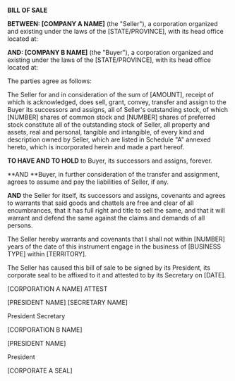 **BILL OF SALE**

**BETWEEN: \[COMPANY A NAME\]** (the \"Seller\"), a corporation
organized and existing under the laws of the \[STATE/PROVINCE\], with
its head office located at:

**AND: \[COMPANY B NAME\]** (the \"Buyer\"), a corporation organized and
existing under the laws of the \[STATE/PROVINCE\], with its head office
located at:

The parties agree as follows:

The Seller for and in consideration of the sum of \[AMOUNT\], receipt of
which is acknowledged, does sell, grant, convey, transfer and assign to
the Buyer its successors and assigns, all of Seller's outstanding stock,
of which \[NUMBER\] shares of common stock and \[NUMBER\] shares of
preferred stock constitute all of the outstanding stock of Seller, all
property and assets, real and personal, tangible and intangible, of
every kind and description owned by Seller, which are listed in Schedule
\"A\" annexed hereto, which is incorporated herein and made a part
hereof.

**TO HAVE AND TO HOLD** to Buyer, its successors and assigns, forever.

**AND **Buyer, in further consideration of the transfer and assignment,
agrees to assume and pay the liabilities of Seller, if any.

**AND** the Seller for itself, its successors and assigns, covenants and
agrees to warrants that said goods and chattels are free and clear of
all encumbrances, that it has full right and title to sell the same, and
that it will warrant and defend the same against the claims and demands
of all persons.

The Seller hereby warrants and covenants that I shall not within
\[NUMBER\] years of the date of this instrument engage in the business
of \[BUSINESS TYPE\] within \[TERRITORY\].

The Seller has caused this bill of sale to be signed by its President,
its corporate seal to be affixed to it and attested to by its Secretary
on \[DATE\].

\[CORPORATION A NAME\] ATTEST

\[PRESIDENT NAME\] \[SECRETARY NAME\]

President Secretary

\[CORPORATION B NAME\]

\[PRESIDENT NAME\]

President

\[CORPORATE A SEAL\]
